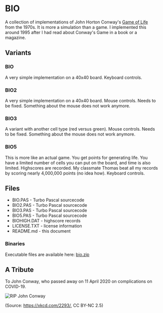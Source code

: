 # BIO

A collection of implementations of John Horton Conway's [Game of Life](https://en.wikipedia.org/wiki/Conway's_Game_of_Life) from the 1970s. It is more a simulation than a game. I implemented this around 1995 after I had read about Conway's Game in a book or a magazine.

## Variants

### BIO

A very simple implementation on a 40x40 board. Keyboard controls.

### BIO2

A very simple implementation on a 40x40 board. Mouse controls.
Needs to be fixed. Something about the mouse does not work anymore.

### BIO3

A variant with another cell type (red versus green). Mouse controls.
Needs to be fixed. Something about the mouse does not work anymore.

### BIO5

This is more like an actual game. You get points for generating life. You have a limited number of cells you can put on the board, and time is also limited. Highscores are recorded. My classmate Thomas beat all my records by scoring nearly 4,000,000 points (no idea how). Keyboard controls.

## Files

* BIO.PAS - Turbo Pascal sourcecode
* BIO2.PAS - Turbo Pascal sourcecode
* BIO3.PAS - Turbo Pascal sourcecode
* BIO5.PAS - Turbo Pascal sourcecode
* BIOHIGH.DAT - highscore records
* LICENSE.TXT - license information
* README.md - this document

### Binaries

Executable files are available here: [bio.zip](http://turbo.elitepiraten.de/bio.zip)

## A Tribute

To John Conway, who passed away on 11 April 2020 on complications on COVID-19.

![RIP John Conway](https://imgs.xkcd.com/comics/rip_john_conway.gif)

(Source: https://xkcd.com/2293/, CC BY-NC 2.5)
